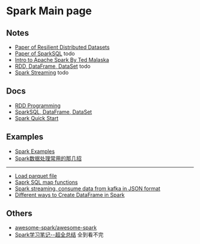 # Spark Main page

## Notes
- [Paper of Resilient Distributed Datasets](../papers/rdd.md)
- [Paper of SparkSQL]() todo
- [Intro to Apache Spark By Ted Malaska](../lectures/intro_to_apache_spark_for_java_and_scala_developers.md)
- [RDD, DataFrame, DataSet]() todo
- [Spark Streaming]() todo

## Docs
- [RDD Programming](https://spark.apache.org/docs/latest/rdd-programming-guide.html)
- [SparkSQL, DataFrame, DataSet](https://spark.apache.org/docs/latest/sql-programming-guide.html)
- [Spark Quick Start](https://spark.apache.org/docs/latest/quick-start.html)

## Examples
- [Spark Examples](https://spark.apache.org/examples.html)
- [Spark数据处理常用的那几招](https://blog.csdn.net/eric_sunah/article/details/51822876)
***
- [Load parquet file](https://sparkbyexamples.com/spark/spark-streaming-kafka-consumer-example-in-json-format/)
- [Saprk SQL map functions](https://sparkbyexamples.com/spark/spark-sql-map-functions/)
- [Spark streaming, consume data from kafka in JSON format](https://sparkbyexamples.com/spark/spark-streaming-kafka-consumer-example-in-json-format/)
- [Different ways to Create DataFrame in Spark](https://sparkbyexamples.com/spark/different-ways-to-create-a-spark-dataframe/)


## Others
- [awesome-spark/awesome-spark](https://github.com/awesome-spark/awesome-spark)
- [Spark学习笔记--超全总结](http://chant00.com/2017/07/28/Spark%E5%AD%A6%E4%B9%A0%E7%AC%94%E8%AE%B0/) 全到看不完